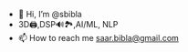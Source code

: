 - 👋 Hi, I’m @sbibla
- 3D🖨,DSP🔊🏞,AI/ML, NLP
- 📫 How to reach me saar.bibla@gmail.com

<!---
sbibla/sbibla is a ✨ special ✨ repository because its `README.md` (this file) appears on your GitHub profile.
You can click the Preview link to take a look at your changes.
--->
